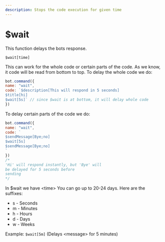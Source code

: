 ```yaml
---
description: Stops the code execution for given time
---
```


# $wait

This function delays the bots response. 

```text
$wait[time]
```

This can work for the whole code or certain parts of the code. As we know, it code will be read from bottom to top. To delay the whole code we do:

```javascript
bot.command({
name: "wait",
code: `$description[This will respond in 5 seconds]
$title[hi]
$wait[5s]` // since $wait is at bottom, it will delay whole code
})
```

To delay certain parts of the code we do:

```javascript
bot.command({
name: "wait",
code: `
$sendMessage[Bye;no]
$wait[5s]
$sendMessage[Bye;no]
`
})
/*
'Hi' will respond instantly, but 'Bye' will
be delayed for 5 seconds before
sending
*/
```

In $wait we have &lt;time&gt; You can go up to 20-24 days. Here are the suffixes:

* s - Seconds
* m - Minutes
* h - Hours
* d - Days
* w - Weeks

Example: `$wait[5m]` \(Delays &lt;message&gt; for 5 minutes\)



